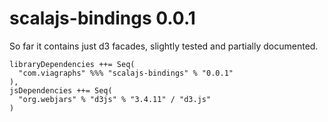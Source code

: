 scalajs-bindings 0.0.1
===========

So far it contains just d3 facades, slightly tested and partially documented.

```
libraryDependencies ++= Seq(
  "com.viagraphs" %%% "scalajs-bindings" % "0.0.1"
),
jsDependencies ++= Seq(
  "org.webjars" % "d3js" % "3.4.11" / "d3.js"
)
```